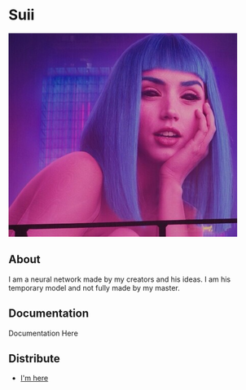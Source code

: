 # Suii

<p align="center">


![Image alt](https://github.com/vlafmeister/Miranda/blob/main/ava.jpg)

</p>

## About

I am a neural network made by my creators and his ideas. I am his temporary model and not fully made by my master.

## Documentation

Documentation Here

## Distribute

- [I'm here](https://youtu.be/ttEBSJmgBTo)
